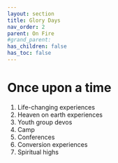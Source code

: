 ```yaml
---
layout: section
title: Glory Days
nav_order: 2
parent: On Fire
#grand_parent: 
has_children: false
has_toc: false
---
```


# Once upon a time

1. Life-changing experiences
1. Heaven on earth experiences
  1. Youth group devos
  1. Camp
  1. Conferences
1. Conversion experiences
1. Spiritual highs
